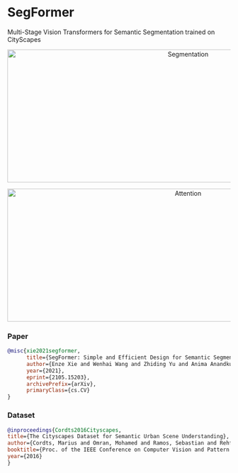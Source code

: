 # SegFormer

Multi-Stage Vision Transformers for Semantic Segmentation trained on CityScapes

<p align="center">
  <img src="https://media.giphy.com/media/wvyJ7GPEHgXx6okZiW/giphy-downsized.gif" alt="Segmentation" width="800" height="300">
</p>

<p align="center">
  <img src="https://media.giphy.com/media/bsKJsRfV9fkx1mVBJy/giphy-downsized.gif" alt="Attention" width="800" height="300">
</p>


### Paper

```bib
@misc{xie2021segformer,
      title={SegFormer: Simple and Efficient Design for Semantic Segmentation with Transformers}, 
      author={Enze Xie and Wenhai Wang and Zhiding Yu and Anima Anandkumar and Jose M. Alvarez and Ping Luo},
      year={2021},
      eprint={2105.15203},
      archivePrefix={arXiv},
      primaryClass={cs.CV}
}
```

### Dataset

```bib
@inproceedings{Cordts2016Cityscapes,
title={The Cityscapes Dataset for Semantic Urban Scene Understanding},
author={Cordts, Marius and Omran, Mohamed and Ramos, Sebastian and Rehfeld, Timo and Enzweiler, Markus and Benenson, Rodrigo and Franke, Uwe and Roth, Stefan and Schiele, Bernt},
booktitle={Proc. of the IEEE Conference on Computer Vision and Pattern Recognition (CVPR)},
year={2016}
}
```
